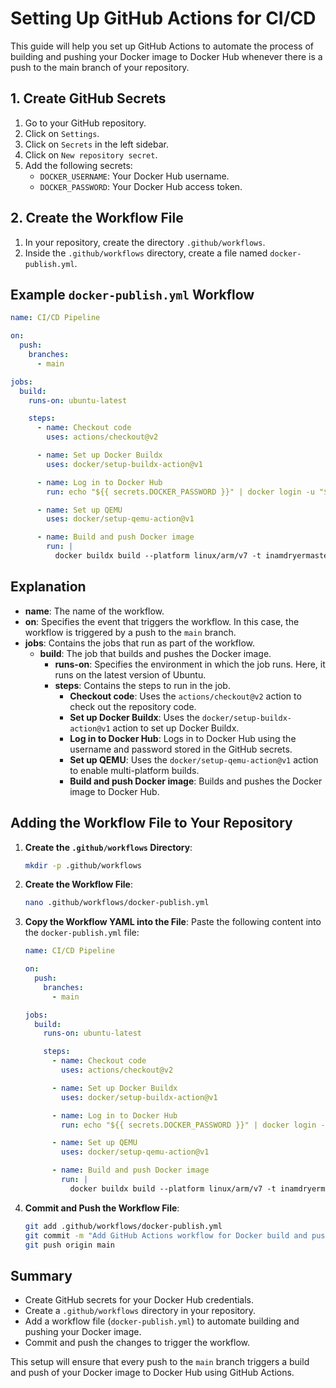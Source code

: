 # Setting Up GitHub Actions for CI/CD

This guide will help you set up GitHub Actions to automate the process of building and pushing your Docker image to Docker Hub whenever there is a push to the main branch of your repository.

## 1. Create GitHub Secrets

1. Go to your GitHub repository.
2. Click on `Settings`.
3. Click on `Secrets` in the left sidebar.
4. Click on `New repository secret`.
5. Add the following secrets:
   - `DOCKER_USERNAME`: Your Docker Hub username.
   - `DOCKER_PASSWORD`: Your Docker Hub access token.

## 2. Create the Workflow File

1. In your repository, create the directory `.github/workflows`.
2. Inside the `.github/workflows` directory, create a file named `docker-publish.yml`.

## Example `docker-publish.yml` Workflow

```yaml
name: CI/CD Pipeline

on:
  push:
    branches:
      - main

jobs:
  build:
    runs-on: ubuntu-latest

    steps:
      - name: Checkout code
        uses: actions/checkout@v2

      - name: Set up Docker Buildx
        uses: docker/setup-buildx-action@v1

      - name: Log in to Docker Hub
        run: echo "${{ secrets.DOCKER_PASSWORD }}" | docker login -u "${{ secrets.DOCKER_USERNAME }}" --password-stdin

      - name: Set up QEMU
        uses: docker/setup-qemu-action@v1

      - name: Build and push Docker image
        run: |
          docker buildx build --platform linux/arm/v7 -t inamdryermaster/beaglebone-app:latest --push -f Dockerfile .
```

## Explanation

- **name**: The name of the workflow.
- **on**: Specifies the event that triggers the workflow. In this case, the workflow is triggered by a push to the `main` branch.
- **jobs**: Contains the jobs that run as part of the workflow.
  - **build**: The job that builds and pushes the Docker image.
    - **runs-on**: Specifies the environment in which the job runs. Here, it runs on the latest version of Ubuntu.
    - **steps**: Contains the steps to run in the job.
      - **Checkout code**: Uses the `actions/checkout@v2` action to check out the repository code.
      - **Set up Docker Buildx**: Uses the `docker/setup-buildx-action@v1` action to set up Docker Buildx.
      - **Log in to Docker Hub**: Logs in to Docker Hub using the username and password stored in the GitHub secrets.
      - **Set up QEMU**: Uses the `docker/setup-qemu-action@v1` action to enable multi-platform builds.
      - **Build and push Docker image**: Builds and pushes the Docker image to Docker Hub.

## Adding the Workflow File to Your Repository

1. **Create the `.github/workflows` Directory**:

   ```sh
   mkdir -p .github/workflows
   ```

2. **Create the Workflow File**:

   ```sh
   nano .github/workflows/docker-publish.yml
   ```

3. **Copy the Workflow YAML into the File**:
   Paste the following content into the `docker-publish.yml` file:

   ```yaml
   name: CI/CD Pipeline

   on:
     push:
       branches:
         - main

   jobs:
     build:
       runs-on: ubuntu-latest

       steps:
         - name: Checkout code
           uses: actions/checkout@v2

         - name: Set up Docker Buildx
           uses: docker/setup-buildx-action@v1

         - name: Log in to Docker Hub
           run: echo "${{ secrets.DOCKER_PASSWORD }}" | docker login -u "${{ secrets.DOCKER_USERNAME }}" --password-stdin

         - name: Set up QEMU
           uses: docker/setup-qemu-action@v1

         - name: Build and push Docker image
           run: |
             docker buildx build --platform linux/arm/v7 -t inamdryermaster/beaglebone-app:latest --push -f Dockerfile .
   ```

4. **Commit and Push the Workflow File**:
   ```sh
   git add .github/workflows/docker-publish.yml
   git commit -m "Add GitHub Actions workflow for Docker build and push"
   git push origin main
   ```

## Summary

- Create GitHub secrets for your Docker Hub credentials.
- Create a `.github/workflows` directory in your repository.
- Add a workflow file (`docker-publish.yml`) to automate building and pushing your Docker image.
- Commit and push the changes to trigger the workflow.

This setup will ensure that every push to the `main` branch triggers a build and push of your Docker image to Docker Hub using GitHub Actions.
